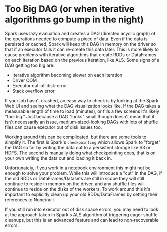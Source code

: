 # Too Big DAG (or when iterative algorithms go bump in the night)

Spark uses lazy evaluation and creates a DAG (directed acyclic graph) of the operations needed to compute a piece of data. Even if the data is persisted or cached, Spark will keep this DAG in memory on the driver so that if an executor fails it can re-create this data later. This is more likely to cause problems with iterative algorithms that create RDDs or DataFrames on each iteration based on the previous iteration, like ALS. Some signs of a DAG getting too big are:

- Iterative algorithm becoming slower on each iteration
- Driver OOM
- Executor out-of-disk-error
- Stack overflow error


If your job hasn't crashed, an easy way to check is by looking at the Spark Web UI and seeing what the DAG visualization looks like. If the DAG takes a measurable length of time to load (minutes), or fills a few screens it's likely "too-big." Just because a DAG "looks" small though doesn't mean that it isn't necessarily an issue, medium-sized-looking DAGs with lots of shuffle files can cause executor out of disk issues too.


Working around this can be complicated, but there are some tools to simplify it. The first is Spark's `checkpointing` which allows Spark to "forget" the DAG so far by writing the data out to a persistent storage like S3 or HDFS. The second is manually doing what checkpointing does, that is on your own writing the data out and loading it back in.


Unfortunately, if you work in a notebook environment this might not be enough to solve your problem. While this will introduce a "cut" in the DAG, if the old RDDs or DataFrames/Datasets are still in scope they will still continue to reside in memory on the driver, and any shuffle files will continue to reside on the disks of the workers. To work around this it's important to explicitly clean up your old RDDs/DataFrames by setting their references to None/null.


If you still run into executor out of disk space errors, you may need to look at the approach taken in Spark's ALS algorithm of triggering eager shuffle cleanups, but this is an advanced feature and can lead to non-recoverable errors.
